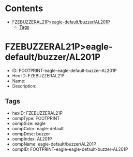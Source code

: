 



Contents
========

* [FZEBUZZERAL21P>eagle-default/buzzer/AL201P](#fzebuzzeral21peagle-defaultbuzzeral201p)
	* [Tags](#tags)

# FZEBUZZERAL21P>eagle-default/buzzer/AL201P

- ID: FOOTPRINT-eagle-eagle-default-buzzer-AL201P
- Hex ID: FZEBUZZERAL21P
- Name: 
- Description: 

## Tags

- hexID: FZEBUZZERAL21P
- oompType: FOOTPRINT
- oompSize: eagle
- oompColor: eagle-default
- oompDesc: buzzer
- oompIndex: AL201P
- oompName: eagle-default/buzzer/AL201P
- oompID: FOOTPRINT-eagle-eagle-default-buzzer-AL201P
